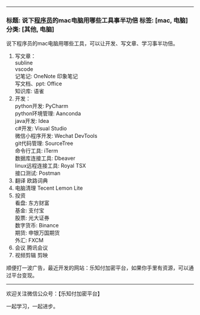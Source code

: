 





---


### 标题: 说下[程序员](https://so.csdn.net/so/search?q=%E7%A8%8B%E5%BA%8F%E5%91%98&spm=1001.2101.3001.7020)的mac电脑用哪些工具事半功倍 标签: \[mac, 电脑] 分类: \[其他, 电脑]


说下程序员的mac电脑用哪些工具，可以让开发、写文章、学习事半功倍。


1. 写文章：  
 subline  
 vscode  
 记笔记: OneNote 印象笔记  
 写文档、ppt: Office  
 知识库: 语雀
2. 开发：  
 python开发: PyCharm  
 python环境管理: Aanconda  
 java开发: Idea  
 c\#开发: Visual Studio  
 微信小程序开发: Wechat DevTools  
 git代码管理: SourceTree  
 命令行工具: iTerm  
 数据库连接工具: Dbeaver  
 linux远程连接工具: Royal TSX  
 接口测试: Postman
3. 翻译 欧路词典
4. 电脑清理 Tecent Lemon Lite
5. 投资  
 看盘: 东方财富  
 基金: 支付宝  
 股票: 光大证券  
 数字货币: Binance  
 期货: 申银万国期货  
 外汇: FXCM
6. 会议 腾讯会议
7. 视频剪辑 剪映


顺便打一波广告，最近开发的网站：乐知付加密平台，如果你手里有资源，可以通过平台变现。




---


欢迎关注微信公众号：【乐知付加密平台】


一起学习，一起进步。  
 


